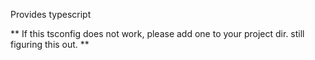 Provides typescript

** If this tsconfig does not work, please add one to your project dir. still
figuring this out. **
